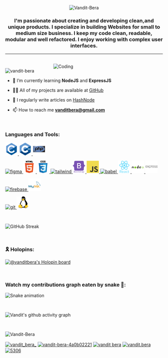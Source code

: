 <div align="center">
  
![Vandit-Bera](https://readme-typing-svg.demolab.com?font=Julee&size=30&duration=4000&pause=700&color=F78619&center=true&width=435&lines=Hola!%F0%9F%99%8B+I'm+Vandit+Bera;I'm+a+Full+Stack+Web+Developer+%F0%9F%A7%91%E2%80%8D%F0%9F%A6%B0;YOU+DREAM+IT.++I+CREATE+IT.)
  
</div>


<h3 align="center">I'm passionate about creating and developing clean,and unique products. I specialize in building Websites for small to medium size business. I keep my code clean, readable, modular and well refactored. I enjoy working with complex user interfaces.</h3>

---

<br>

<img align="right" alt="Coding" width="350" src="https://cdn.dribbble.com/users/1162077/screenshots/3848914/programmer.gif">

<p align="left"> <img src="https://komarev.com/ghpvc/?username=vandit-bera&label=Profile%20views&color=0e75b6&style=flat" alt="vandit-bera" /> </p>


- 🌱 I’m currently learning **NodeJS** and **ExpressJS**

- 👨‍💻 All of my projects are available at [GitHub](https://github.com/vandit-bera)

- 📝 I regularly write articles on [HashNode](https://hashnode.com/@Vandit2510)

- 📫 How to reach me **vanditbera@gmail.com**

<br>


<h3 align="left">Languages and Tools:</h3>

<p align="left"> 
<a href="https://www.cprogramming.com/" target="_blank" rel="noreferrer"> <img src="https://raw.githubusercontent.com/devicons/devicon/master/icons/c/c-original.svg" alt="c" width="40" height="40"/> </a> 
<a href="https://www.w3schools.com/cpp/" target="_blank" rel="noreferrer"> <img src="https://raw.githubusercontent.com/devicons/devicon/master/icons/cplusplus/cplusplus-original.svg" alt="cplusplus" width="40" height="40"/> </a> 
<a href="https://www.php.net" target="_blank" rel="noreferrer"> <img src="https://raw.githubusercontent.com/devicons/devicon/master/icons/php/php-original.svg" alt="php" width="40" height="40"/> </a> 

<a href="https://www.figma.com/" target="_blank" rel="noreferrer"> <img src="https://www.vectorlogo.zone/logos/figma/figma-icon.svg" alt="figma" width="40" height="40"/> </a> 
<a href="https://www.w3.org/html/" target="_blank" rel="noreferrer"> <img src="https://raw.githubusercontent.com/devicons/devicon/master/icons/html5/html5-original-wordmark.svg" alt="html5" width="40" height="40"/> </a> 
<a href="https://www.w3schools.com/css/" target="_blank" rel="noreferrer"> <img src="https://raw.githubusercontent.com/devicons/devicon/master/icons/css3/css3-original-wordmark.svg" alt="css3" width="40" height="40"/> </a> 
<a href="https://tailwindcss.com/" target="_blank" rel="noreferrer"> <img src="https://www.vectorlogo.zone/logos/tailwindcss/tailwindcss-icon.svg" alt="tailwind" width="40" height="40"/> </a>
<a href="https://getbootstrap.com" target="_blank" rel="noreferrer"> <img src="https://raw.githubusercontent.com/devicons/devicon/master/icons/bootstrap/bootstrap-plain-wordmark.svg" alt="bootstrap" width="40" height="40"/> </a>
<a href="https://developer.mozilla.org/en-US/docs/Web/JavaScript" target="_blank" rel="noreferrer"> <img src="https://raw.githubusercontent.com/devicons/devicon/master/icons/javascript/javascript-original.svg" alt="javascript" width="40" height="40"/> </a> 
<a href="https://babeljs.io/" target="_blank" rel="noreferrer"> <img src="https://www.vectorlogo.zone/logos/babeljs/babeljs-icon.svg" alt="babel" width="40" height="40"/> </a>
<a href="https://reactjs.org/" target="_blank" rel="noreferrer"> <img src="https://raw.githubusercontent.com/devicons/devicon/master/icons/react/react-original-wordmark.svg" alt="react" width="40" height="40"/> </a> 
<a href="https://nodejs.org" target="_blank" rel="noreferrer"> <img src="https://raw.githubusercontent.com/devicons/devicon/master/icons/nodejs/nodejs-original-wordmark.svg" alt="nodejs" width="40" height="40"/> </a>
<a href="https://expressjs.com" target="_blank" rel="noreferrer"> <img src="https://raw.githubusercontent.com/devicons/devicon/master/icons/express/express-original-wordmark.svg" alt="express" width="40" height="40"/> </a> 

<a href="https://firebase.google.com/" target="_blank" rel="noreferrer"> <img src="https://www.vectorlogo.zone/logos/firebase/firebase-icon.svg" alt="firebase" width="40" height="40"/> </a>
<a href="https://www.mysql.com/" target="_blank" rel="noreferrer"> <img src="https://raw.githubusercontent.com/devicons/devicon/master/icons/mysql/mysql-original-wordmark.svg" alt="mysql" width="40" height="40"/> </a> 

<a href="https://git-scm.com/" target="_blank" rel="noreferrer"> <img src="https://www.vectorlogo.zone/logos/git-scm/git-scm-icon.svg" alt="git" width="40" height="40"/> </a> 
<a href="https://www.linux.org/" target="_blank" rel="noreferrer"> <img src="https://raw.githubusercontent.com/devicons/devicon/master/icons/linux/linux-original.svg" alt="linux" width="40" height="40"/> </a> 
</p>

<br>
  
  ![GitHub Streak](https://github-readme-streak-stats.herokuapp.com?user=vandit-bera&theme=neon-dark&hide_border=true&border_radius=30&date_format=j%20M%5B%20Y%5D)
  

<br>

<h3 align="left">
🎗️ Holopins:
</h3>

[![@vanditbera's Holopin board](https://holopin.io/api/user/board?user=vanditbera)](https://holopin.io/@vanditbera)

<br>

<h3 align="left">
Watch my contributions graph eaten by snake 🐍:
</h3>

![Snake animation](https://github.com/vandit-bera/vandit-bera/blob/output/github-contribution-grid-snake.svg)

<br>

![Vandit's github activity graph](https://activity-graph.herokuapp.com/graph?username=vandit-bera&theme=react-dark&color=ff7b00&line=2969ff&point=ff7b00&area=true&hide_border=true)



<br>

<div align="left">
  
![Vandit-Bera](https://readme-typing-svg.demolab.com/?font=Julee&size=30&duration=4000&pause=700&color=2969ff&left=true&width=435&lines=➡+For+Any+Future+Request++Ping+Me!)
  
</div>

<p align="left">
<a href="https://twitter.com/vandit_bera_" target="blank"><img align="center" src="https://raw.githubusercontent.com/rahuldkjain/github-profile-readme-generator/master/src/images/icons/Social/twitter.svg" alt="vandit_bera_" height="30" width="40" /></a>
<a href="https://linkedin.com/in/vandit-bera-4a0b02221" target="blank"><img align="center" src="https://raw.githubusercontent.com/rahuldkjain/github-profile-readme-generator/master/src/images/icons/Social/linked-in-alt.svg" alt="vandit-bera-4a0b02221" height="30" width="40" /></a>
<a href="https://fb.com/vandit bera" target="blank"><img align="center" src="https://raw.githubusercontent.com/rahuldkjain/github-profile-readme-generator/master/src/images/icons/Social/facebook.svg" alt="vandit bera" height="30" width="40" /></a>
<a href="https://instagram.com/vandit.bera" target="blank"><img align="center" src="https://raw.githubusercontent.com/rahuldkjain/github-profile-readme-generator/master/src/images/icons/Social/instagram.svg" alt="vandit.bera" height="30" width="40" /></a>
<a href="https://discord.gg/#5306" target="blank"><img align="center" src="https://raw.githubusercontent.com/rahuldkjain/github-profile-readme-generator/master/src/images/icons/Social/discord.svg" alt="5306" height="30" width="40" /></a>
</p>
